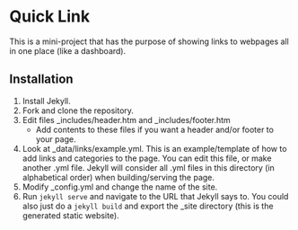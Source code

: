 # Quick Link
This is a mini-project that has the purpose of showing links to webpages all in one place (like a dashboard).

## Installation
1. Install Jekyll.
2. Fork and clone the repository.
3. Edit files \_includes/header.htm and \_includes/footer.htm
    - Add contents to these files if you want a header and/or footer
      to your page.
4. Look at \_data/links/example.yml. This is an example/template of how to add
   links and categories to the page. You can edit this file, or make another
   .yml file. Jekyll will consider all .yml files in this directory (in
   alphabetical order) when building/serving the page.
5. Modify \_config.yml and change the name of the site.
6. Run `jekyll serve` and navigate to the URL that Jekyll says to. You could
   also just do a `jekyll build` and export the \_site directory (this is the
   generated static website).
